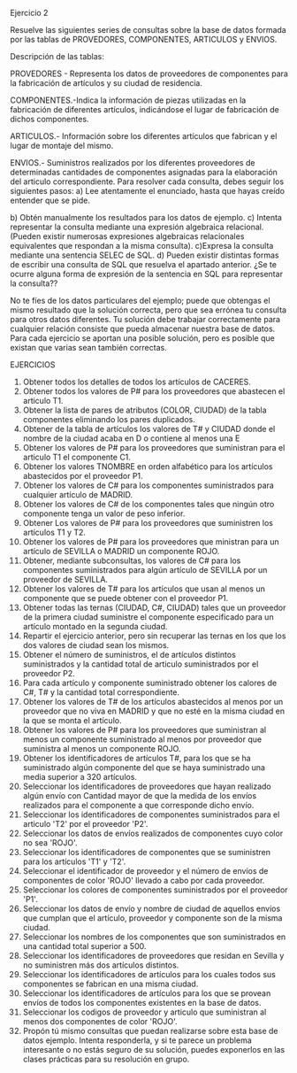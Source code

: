 Ejercicio 2

Resuelve las siguientes series de consultas sobre la base de datos formada por las tablas de PROVEDORES, COMPONENTES, ARTICULOS y ENVIOS.

Descripción de las tablas:

PROVEDORES - Representa los datos de proveedores de componentes para la fabricación de artículos y su ciudad de residencia.

COMPONENTES.-Indica la información de piezas utilizadas en la fabricación de diferentes artículos, indicándose el lugar de fabricación de dichos componentes.

ARTICULOS.- Información sobre los diferentes artículos que fabrican y el lugar de montaje del mismo.

ENVIOS.- Suministros realizados por los diferentes proveedores de determinadas cantidades de componentes asignadas para la elaboración del articulo correspondiente.
Para resolver cada consulta, debes seguir los siguientes pasos:
  a) Lee atentamente el enunciado, hasta que hayas creído entender que se pide.

  b) Obtén manualmente los resultados para los datos de ejemplo.
  c) Intenta representar la consulta mediante una expresión algebraica relacional.   (Pueden existir numerosas expresiones algebraicas relacionales equivalentes que   respondan a la misma consulta).
  c)Expresa la consulta mediante una sentencia SELEC de SQL.
  d) Pueden existir distintas formas de escribir una consulta de SQL que resuelva   el apartado anterior. ¿Se te ocurre alguna forma de expresión de la sentencia en   SQL para representar la consulta??

  No te fíes de los datos particulares del ejemplo; puede que obtengas el mismo resultado que la solución correcta, pero que sea errónea tu consulta para otros datos diferentes. Tu solución debe trabajar correctamente para cualquier relación consiste que pueda almacenar nuestra base de datos.
  Para cada ejercicio se aportan una posible solución, pero es posible que existan que varias sean también correctas.
  
EJERCICIOS
1. Obtener todos los detalles de todos los artículos de CACERES.
2. Obtener todos los valores de P# para los proveedores que abastecen el articulo T1.
3. Obtener la lista de pares de atributos (COLOR, CIUDAD) de la tabla componentes eliminando los pares duplicados.
4. Obtener de la tabla de artículos los valores de T# y CIUDAD donde el nombre de la ciudad acaba en D o contiene al menos una E
5. Obtener los valores de P# para los proveedores que suministran para el articulo T1 el componente C1.
6. Obtener los valores TNOMBRE en orden alfabético para los artículos abastecidos por el proveedor P1.
7. Obtener los valores de C# para los componentes suministrados para cualquier artículo de MADRID.
8. Obtener los valores de C# de los componentes tales que ningún otro componente tenga un valor de peso inferior. 
9. Obtener Los valores de P# para los proveedores que suministren los artículos T1 y T2.
10. Obtener los valores de P# para los proveedores que ministran para un artículo de SEVILLA o MADRID un componente ROJO. 
11. Obtener, mediante subconsultas, los valores de C# para los componentes suministrados para algún artículo de SEVILLA por un proveedor de SEVILLA.
12. Obtener los valores de T# para los artículos que usan al menos un componente que se puede obtener con el proveedor P1.
13. Obtener todas las ternas (CIUDAD, C#, CIUDAD) tales que un proveedor de la primera ciudad suministre el componente especificado para un artículo montado en la segunda ciudad. 
14. Repartir el ejercicio anterior, pero sin recuperar las ternas en los que los dos valores de ciudad sean los mismos.
15. Obtener el número de suministros, el de artículos distintos suministrados y la cantidad total de articulo suministrados por el proveedor P2.
16. Para cada artículo y componente suministrado obtener los calores de C#, T# y la cantidad total correspondiente. 
17. Obtener los valores de T# de los artículos abastecidos al menos por un proveedor que no viva en MADRID y que no esté en la misma ciudad en la que se monta el artículo. 
18. Obtener los valores de P# para los proveedores que suministran al menos un componente suministrado al menos por proveedor que suministra al menos un componente ROJO. 
19. Obtener los identificadores de  artículos T#, para los que se ha suministrado algún componente del que se haya suministrado una media superior a 320 artículos. 
20. Seleccionar los identificadores de proveedores que hayan realizado algún envío con Cantidad mayor de que la medida de los envíos realizados para el componente a que corresponde dicho envío. 
21. Seleccionar los identificadores de componentes suministrados para el articulo 'T2' por el proveedor 'P2'.
22. Seleccionar los datos de envíos realizados de componentes cuyo color no sea 'ROJO'.
23. Seleccionar los identificadores de componentes que se suministren para los artículos 'T1' y 'T2'.
24. Seleccionar el identificador de proveedor y el número de envíos de componentes de color 'ROJO' llevado a cabo por cada proveedor.
25. Seleccionar los colores de componentes suministrados por el proveedor 'P1'.
26. Seleccionar los datos de envío y nombre de ciudad de aquellos envíos que cumplan que el artículo, proveedor y componente son de la misma ciudad.
27. Seleccionar los nombres de los componentes que son suministrados en una cantidad total superior a 500. 
28. Seleccionar los identificadores de proveedores que residan en Sevilla y no suministren más dos artículos distintos.
29. Seleccionar los identificadores de artículos para los cuales todos sus componentes se fabrican en una misma ciudad. 
30. Seleccionar los identificadores de artículos para los que se provean envíos de todos los componentes existentes en la base de datos. 
31. Seleccionar los codigos de proveedor y articulo que suministran al menos dos componentes de color 'ROJO'. 
32. Propón tú mismo consultas que puedan realizarse sobre esta base de datos ejemplo. Intenta responderla, y si te parece un problema interesante o no estás seguro de su solución, puedes exponerlos en las clases prácticas para su resolución en grupo.
